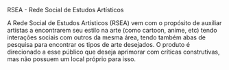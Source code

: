 RSEA - Rede Social de Estudos Artísticos

A Rede Social de Estudos Artísticos (RSEA) vem com o propósito de auxiliar artistas a encontrarem seu estilo na arte (como cartoon, anime, etc) tendo interações sociais com outros da mesma área, tendo também abas de pesquisa para encontrar os tipos de arte desejados. O produto é direcionado a esse público que deseja aprimorar com críticas construtivas, mas não possuem um local próprio para isso.
